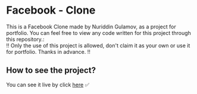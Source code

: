 # Facebook - Clone

This is a Facebook Clone made by Nuriddin Gulamov, as a project for portfolio.
You can feel free to view any code written for this project through this repository.:\
‼️ Only the use of this project is allowed, don't claim it as your own or use it for portfolio. Thanks in advance. ‼️

## How to see the project?

You can see it live by click [here](https://facebook-clone-gn.netlify.app) ✅
